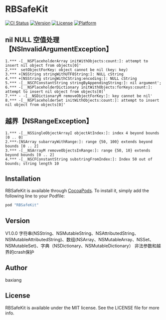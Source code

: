 # RBSafeKit

[![CI Status](http://img.shields.io/travis/baxiang/RBSafeKit.svg?style=flat)](https://travis-ci.org/baxiang/RBSafeKit)
[![Version](https://img.shields.io/cocoapods/v/RBSafeKit.svg?style=flat)](http://cocoapods.org/pods/RBSafeKit)
[![License](https://img.shields.io/cocoapods/l/RBSafeKit.svg?style=flat)](http://cocoapods.org/pods/RBSafeKit)
[![Platform](https://img.shields.io/cocoapods/p/RBSafeKit.svg?style=flat)](http://cocoapods.org/pods/RBSafeKit)

##   nil NULL 空值处理【NSInvalidArgumentException】
```
1.*** -[__NSPlaceholderArray initWithObjects:count:]: attempt to insert nil object from objects[0]'
2.***  setObjectForKey: object cannot be nil (key: key)
3.*** +[NSString stringWithUTF8String:]: NULL cString
4.*** +[NSString stringWithCString:encoding:]: NULL cString
5.*** -[__NSCFConstantString stringByAppendingString:]: nil argument';
6.*** -[__NSPlaceholderDictionary initWithObjects:forKeys:count:]: attempt to insert nil object from objects[0]'
7.*** - -[__NSDictionaryM removeObjectForKey:]: key cannot be nil'
8.*** -[__NSPlaceholderSet initWithObjects:count:]: attempt to insert nil object from objects[0]'
```
##  越界【NSRangeException】
```
1.*** -[__NSSingleObjectArrayI objectAtIndex:]: index 4 beyond bounds [0 .. 0]
2.***-[NSArray subarrayWithRange:]: range {50, 100} extends beyond bounds [0 .. 2]
3.*** -[__NSArrayM removeObjectsInRange:]: range {50, 10} extends beyond bounds [0 .. 2]
4.*** -[__NSCFConstantString substringFromIndex:]: Index 50 out of bounds; string length 10
```

## Installation

RBSafeKit is available through [CocoaPods](http://cocoapods.org). To install
it, simply add the following line to your Podfile:

```ruby
pod "RBSafeKit"
```
## Version
V1.0.0
字符串(NSString、NSMutableString、NSAttributedString、NSMutableAttributedString)、数组(NSArray、NSMutableArray、NSSet、NSMutableSet)、字典（NSDictionary、NSMutableDictionary） 非法参数和越界的crash保护
## Author

baxiang

## License

RBSafeKit is available under the MIT license. See the LICENSE file for more info.
